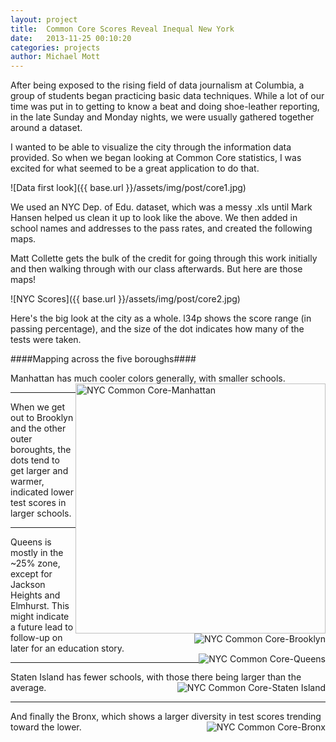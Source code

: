 ```yaml
---
layout: project
title:  Common Core Scores Reveal Inequal New York
date:   2013-11-25 00:10:20
categories: projects
author: Michael Mott
---
```


After being exposed to the rising field of data journalism at Columbia, a group of students began practicing basic data techniques. While a lot of our time was put in to getting to know a beat and doing shoe-leather reporting, in the late Sunday and Monday nights, we were usually gathered together around a dataset.

I wanted to be able to visualize the city through the information data provided. So when we began looking at Common Core statistics, I was excited for what seemed to be a great application to do that.

![Data first look]({{ base.url }}/assets/img/post/core1.jpg)

We used an NYC Dep. of Edu. dataset, which was a messy .xls until Mark Hansen helped us clean it up to look like the above. We then added in school names and addresses to the pass rates, and created the following maps. 

Matt Collette gets the bulk of the credit for going through this work initially and then walking through with our class afterwards. But here are those maps!

![NYC Scores]({{ base.url }}/assets/img/post/core2.jpg)

Here's the big look at the city as a whole. l34p shows the score range (in passing percentage), and the size of the dot indicates how many of the tests were taken. 

####Mapping across the five boroughs####

<div class="row"
<span>Manhattan has much cooler colors generally, with smaller schools.</span><span><img src="{{ base.url }}/assets/img/post/core3.jpg" alt="NYC Common Core-Manhattan" style="float:right" width="400"></span>
</div>

<hr />

<div class="row">
<span>When we get out to Brooklyn and the other outer boroughts, the dots tend to get larger and warmer, indicated lower test scores in larger schools.</span><span><img src="{{ base.url }}/assets/img/post/core4.jpg" alt="NYC Common Core-Brooklyn" style="float:right"/></span>
</div>

<hr />
Queens is mostly in the ~25% zone, except for Jackson Heights and Elmhurst. This might indicate a future lead to follow-up on later for an education story.<img src="{{ base.url }}/assets/img/post/core5.jpg" alt="NYC Common Core-Queens" style="float:right"/>

<hr />
Staten Island has fewer schools, with those there being larger than the average.<img src="{{ base.url }}/assets/img/post/core6.jpg" alt="NYC Common Core-Staten Island" style="float:right"/>

<hr />
And finally the Bronx, which shows a larger diversity in test scores trending toward the lower.<img src="{{ base.url }}/assets/img/post/core7.jpg" alt="NYC Common Core-Bronx" style="float:right"/>
